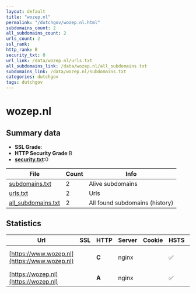 ```yaml
---
layout: default
title: "wozep.nl"
permalink: "/dutchgov/wozep.nl.html"
subdomains_count: 2
all_subdomains_count: 2
urls_count: 2
ssl_rank: 
http_rank: B
security_txt: 0
url_link: /data/wozep.nl/urls.txt
all_subdomains_link: /data/wozep.nl/all_subdomains.txt
subdomains_link: /data/wozep.nl/subdomains.txt
categories: dutchgov
tags: dutchgov
---
```



# wozep.nl
## Summary data


 - **SSL Grade**:
 - **HTTP Security Grade**:B
 - **[security.txt](https://www.digitaleoverheid.nl/nieuws/standaard-security-txt-nu-verplicht-voor-overheid/)**:0


| File       | Count | Info |
|------------|-------|------|
|[subdomains.txt](/DutchGovScope/data/wozep.nl/subdomains.txt)|2|Alive subdomains|
|[urls.txt](/DutchGovScope/data/wozep.nl/urls.txt)|2|Urls|
|[all_subdomains.txt](/DutchGovScope/data/wozep.nl/all_subdomains.txt)|2|All found subdomains (history)|


## Statistics


| Url | SSL | HTTP | Server | Cookie | HSTS | CORS | CTO | CSP | XFO | XXP | RP |FP| Tech |Title |
|--------|-------|-------|------|------|------|------|------|------|------|------|------|------|------|------|
|[https://www.wozep.nl](https://www.wozep.nl)| | **C**|nginx| |:white_check_mark: | | | | | | :white_check_mark: | |HSTS Nginx|Bad Request (400...|
|[https://wozep.nl](https://wozep.nl)| | **A**|nginx| |:white_check_mark: | | | | :white_check_mark: | :white_check_mark: | :white_check_mark: | |HSTS Nginx||

